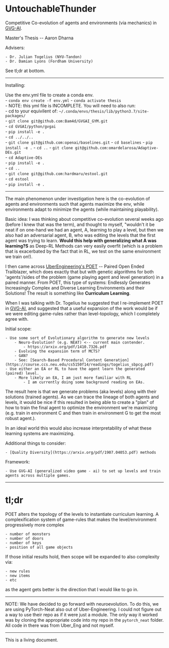 # UntouchableThunder
Competitive Co-evolution of agents and environments (via mechanics) in [GVG-AI](https://arxiv.org/pdf/1802.10363.pdf). 

Master's Thesis -- Aaron Dharna  

Advisers:   

	- Dr. Julian Togelius (NYU-Tandon)
	- Dr. Damian Lyons (Fordham University)

See tl;dr at bottom.

----  
Installing:  

Use the env.yml file to create a conda env.  
    - `conda env create -f env.yml`
    - `conda activate thesis`  
    - NOTE: this yml file is INCOMPLETE. You will need to also run:  
        - cd to your equivilent of: `~/.conda/envs/thesis/lib/python3.7/site-packages/`  
	- `git clone git@github.com:Bam4d/GVGAI_GYM.git`  
	- `cd GVGAI/python/gvgai`    
	- `pip install -e .`   
	- `cd ../../..`  
	- `git clone git@github.com:openai/baselines.git`
	- `cd baselines`
	- `pip install -e .`
	- `cd ..`
        - `git clone git@github.com:omardelarosa/Adaptive-DEs.git`  
        - `cd Adaptive-DEs`  
        - `pip install -e .`  
        - `cd ..`  
        - `git clone git@github.com:hardmaru/estool.git`  
        - `cd estool`  
        - `pip install -e .`  

----    
 
The main phenomenon under investigation here is the co-evolution of agents and environments such that agents maximize the env, while environments adapt to minimize the agents (while maintaining playability).  

Basic idea: I was thinking about competitive co-evolution several weeks ago (before I knew that was the term), and thought to myself, "wouldn't it be neat if on one-hand we had an agent, A,  learning to play a level, but then we also had an adversarial agent, B, who was editing the levels that the first agent was trying to learn. **Would this help with generalizing what A was learning?S** as Deep-RL Methods can very easily overfit (which is a problem that is exacerbated by the fact that in RL, we test on the same environment we train on!). 

I then came across [UberEngineering's POET](https://eng.uber.com/poet-open-ended-deep-learning/) -- Paired Open Ended Trailblazer, which does exactly that but with genetic algorithms for both 'agents'/sides of the problem (game playing agent and level generation) in a paired manner. From POET, this type of systems: Endlessly Generates Increasingly Complex and Diverse Learning Environments and their Solutions! The result is something like **Curriculum Learning**.

When I was talking with Dr. Togelius he suggested that I re-implement POET in [GVG-AI](https://arxiv.org/pdf/1802.10363.pdf), and suggested that a useful expansion of the work would be if we were editing game-rules rather than level-topology, which I completely agree with.  

Initial scope:  

    - Use some sort of Evolutionary algorithm to generate new levels  
		- Neuro-Evolution? (e.g. NEAT) <-- current main contender. 
			- https://arxiv.org/pdf/1410.7326.pdf
		- Evolving the expansion term of MCTS?
		- GAN? 
		- See: [Search-Based Procedural Content Generation](https://course.ccs.neu.edu/cs5150f14/readings/togelius_sbpcg.pdf)
	- Use either an EA or RL to have the agent learn the generated (paired) level.
		- More likely an EA, I am just more familiar with RL  
			- I am currently doing some background reading on EAs.
	
The result here is that we generate problems (aka levels) along with their solutions (trained agents). As we can trace the lineage of both agents and levels, it would be nice if this resulted in being able to create a "plan" of how to train the final agent to optimize the environment we're maximizing (e.g. train in environment C and then train in environment G to get the most robust agent.). 

In an ideal world this would also increase interpretability of what these learning systems are maximizing. 

Additional things to consider:  

	- [Quality Diversity](https://arxiv.org/pdf/1907.04053.pdf) methods
	
Framework: 

	- Use GVG-AI (generalized video game - ai) to set up levels and train agents across multiple games.  

----  
# tl;dr

POET alters the topology of the levels to instantiate curriculum learning. A complexification system of game-rules that makes the level/environment progressively more complex  

	- number of monsters
	- number of doors
	- number of keys
	- position of all game objects

If those initial results hold, then scope will be expanded to also complexity via: 

	- new rules
	- new items
	- etc

as the agent gets better is the direction that I would like to go in. 

----  

NOTE: We have decided to go forward with neuroevolution. To do this, we are using PyTorch-Neat also out of Uber-Engineering. 
I could not figure out a way to use their repo as if it were just a module. The only way it worked was by cloning the appropriate
code into my repo in the `pytorch_neat` folder. All code in there was from Uber_Eng and not myself. 

----  
This is a living document.
